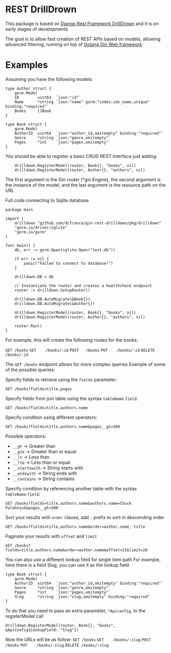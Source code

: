 # REST DrillDrown

This package is based on [Django Rest Framework DrillDrown](https://github.com/clearcare/django-rest-framework-drilldown) and it is on early stages of developments

The goal is to allow fast creation of REST APIs based on models, allowing advanced filtering, running on top of [Golang Gin Web framework](https://gin-gonic.com/)


# Examples

Assuming you have the following models:

```
type Author struct {
	gorm.Model
	ID        uint64  `json:"id"`
	Name      *string `json:"name" gorm:"index:idx_name,unique" binding:"required"`
	Books     []Book
}

type Book struct {
	gorm.Model
	AuthorID  uint64  `json:"author_id,omitempty" binding:"required"`
	Genre     *string `json:"genre,omitempty"`
	Pages     *int    `json:"pages,omitempty"`
}
```

You should be able to register a basic CRUD REST interface just adding:
```
	drilldown.RegisterModel(router, Book{}, "books", nil)
	drilldown.RegisterModel(router, Author{}, "authors", nil)
```
The first argument is the Gin router (*gin.Engine), the second argument is the instance of the model, and the last argument is the resource path on the URL

Full code connecting to Sqlite database

```
package main

import (
	drilldown "github.com/dcfranca/gin-rest-drilldown/pkg/drilldown"
	"gorm.io/driver/sqlite"
	"gorm.io/gorm"
)

func main() {
	db, err := gorm.Open(sqlite.Open("test.db"))

	if err != nil {
		panic("Failed to connect to database!")
	}

	drilldown.DB = db

	// Instantiate the router and creates a healthcheck endpoint
	router := drilldown.SetupRouter()

	drilldown.DB.AutoMigrate(&Book{})
	drilldown.DB.AutoMigrate(&Author{})

	drilldown.RegisterModel(router, Book{}, "books", nil)
	drilldown.RegisterModel(router, Author{}, "authors", nil)

	router.Run()
}

```

For example, this will create the following routes for the books:

`GET /books`
`GET    /books/:id`
`POST   /books`
`PUT    /books/:id`
`DELETE /books/:id`

The `GET /books` endpoint allows for more complex queries
Example of some of the possible queries:

Specify fields to retrieve using the `fields` parameter:
```
GET /books?fields=title,pages
```

Specify fields from join table using the syntax `tableName`.`field`:
```
GET /books?fields=title,authors.name
```


Specify condition using different operators:
```
GET /books?fields=title,authors.name&pages__gt=500
```

Possible operators:
* `__gt` -> Greater than
* `__gte` -> Greater than or equal
* `__lt` -> Less than
* `__lte` -> Less than or equal
* `__startswith` -> String starts with
* `__endswith` -> String ends with
* `__contains` -> String contains

Specify condition by referencing another table with the syntax `tableName`.`field`:
```
GET /books?fields=title,authors.name&authors.name=Chuck Palahniuk&pages__gt=500
```

Sort your results with `order` clause, add `-` prefix to sort in descending order
```
GET /books?fields=title,authors.name&order=author.name,-title
```

Paginate your results with `offset` and `limit`
```
GET /books?fields=title,authors.name&order=author.name&offset=21&limit=20
```

You can also use a different lookup field for single item path
For example, here there is a field Slug, you can use it as the lookup field:
```
type Book struct {
	gorm.Model
	AuthorID  uint64  `json:"author_id,omitempty" binding:"required"`
	Genre     *string `json:"genre,omitempty"`
	Pages     *int    `json:"pages,omitempty"`
	Slug      *string `json:"slug,omitempty" binding:"required"
}
```

To do that you need to pass an extra parameter, `*Apiconfig`, to the registerModel call

```
drilldown.RegisterModel(router, Book{}, "books", &ApiConfig{LookupField: "Slug"})
```

Now the URLs will be as follow:
`GET /books`
`GET    /books/:slug`
`POST   /books`
`PUT    /books/:slug`
`DELETE /books/:slug`
